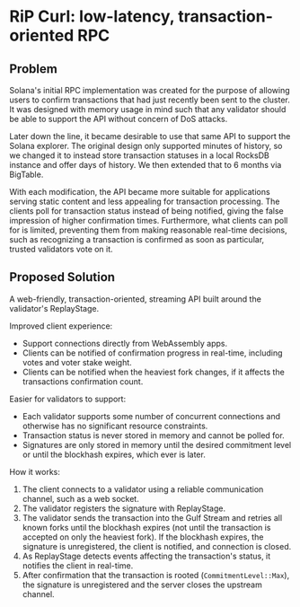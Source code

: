 # RiP Curl: low-latency, transaction-oriented RPC

## Problem

Solana's initial RPC implementation was created for the purpose of allowing users to confirm transactions that had just recently been sent to the cluster. It was designed with memory usage in mind such that any validator should be able to support the API without concern of DoS attacks.

Later down the line, it became desirable to use that same API to support the Solana explorer. The original design only supported minutes of history, so we changed it to instead store transaction statuses in a local RocksDB instance and offer days of history. We then extended that to 6 months via BigTable.

With each modification, the API became more suitable for applications serving static content and less appealing for transaction processing. The clients poll for transaction status instead of being notified, giving the false impression of higher confirmation times. Furthermore, what clients can poll for is limited, preventing them from making reasonable real-time decisions, such as recognizing a transaction is confirmed as soon as particular, trusted validators vote on it.

## Proposed Solution

A web-friendly, transaction-oriented, streaming API built around the validator's ReplayStage.

Improved client experience:

- Support connections directly from WebAssembly apps.
- Clients can be notified of confirmation progress in real-time, including votes and voter stake weight.
- Clients can be notified when the heaviest fork changes, if it affects the transactions confirmation count.

Easier for validators to support:

- Each validator supports some number of concurrent connections and otherwise has no significant resource constraints.
- Transaction status is never stored in memory and cannot be polled for.
- Signatures are only stored in memory until the desired commitment level or until the blockhash expires, which ever is later.

How it works:

1. The client connects to a validator using a reliable communication channel, such as a web socket.
2. The validator registers the signature with ReplayStage.
3. The validator sends the transaction into the Gulf Stream and retries all known forks until the blockhash expires (not until the transaction is accepted on only the heaviest fork). If the blockhash expires, the signature is unregistered, the client is notified, and connection is closed.
4. As ReplayStage detects events affecting the transaction's status, it notifies the client in real-time.
5. After confirmation that the transaction is rooted (`CommitmentLevel::Max`), the signature is unregistered and the server closes the upstream channel.
